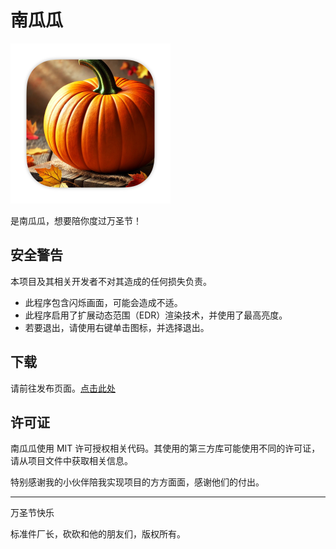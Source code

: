 # 南瓜瓜

![南瓜瓜](../../../Cucurbita/App/Assets.xcassets/AppIcon.appiconset/icon-128@2x.png)

是南瓜瓜，想要陪你度过万圣节！

## 安全警告

本项目及其相关开发者不对其造成的任何损失负责。

- 此程序包含闪烁画面，可能会造成不适。
- 此程序启用了扩展动态范围（EDR）渲染技术，并使用了最高亮度。
- 若要退出，请使用右键单击图标，并选择退出。

## 下载

请前往发布页面。[点击此处](https://github.com/Lakr233/Halloween24/releases)

## 许可证

南瓜瓜使用 MIT 许可授权相关代码。其使用的第三方库可能使用不同的许可证，请从项目文件中获取相关信息。

特别感谢我的小伙伴陪我实现项目的方方面面，感谢他们的付出。

---

万圣节快乐

标准件厂长，砍砍和他的朋友们，版权所有。